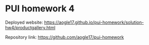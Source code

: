 # PUI homework 4

Deployed website: https://aogle17.github.io/pui-homework/solution-hw4/productgallery.html

Repository link: https://github.com/aogle17/pui-homework

